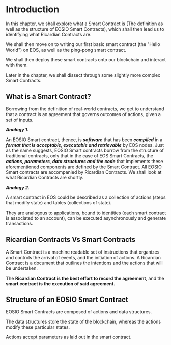 # Introduction

In this chapter, we shall explore what a Smart Contract is \(The definition as well as the structure of EOSIO Smart Contracts\), which shall then lead us to identifying what Ricardian Contracts are.

We shall then move on to writing our first basic smart contract \(the "Hello World"\) on EOS, as well as the ping-pong smart contract.

We shall then deploy these smart contracts onto our blockchain and interact with them.

Later in the chapter, we shall dissect through some slightly more complex Smart Contracts.

## What is a Smart Contract?

Borrowing from the definition of real-world contracts, we get to understand that a contract is an agreement that governs outcomes of actions, given a set of inputs.

_**Analogy 1.**_

An EOSIO Smart contract, thence, is _**software**_ that has been _**compiled**_ in a _**format that is acceptable, executable and retrievable**_ by EOS nodes. Just as the name suggests, EOSIO Smart contracts borrow from the structure of traditional contracts, only that in the case of EOS Smart Contracts, the _**actions, parameters, data structures and the code**_ that implements these aforementioned components are defined by the Smart Contract. All EOSIO Smart contracts are accompanied by Ricardian Contracts. We shall look at what Ricardian Contracts are shortly.

_**Analogy 2.**_

A smart contract in EOS could be described as a collection of actions \(steps that modify state\) and tables \(collections of state\).

They are analogous to applications, bound to identities \(each smart contract is associated to an account\), can be executed asynchronously and generate transactions.

## Ricardian Contracts Vs Smart Contracts

A Smart Contract is a machine readable set of instructions that organizes and controls the arrival of events, and the initiation of actions. A Ricardian Contract is a document that outlines the intentions and the actions that will be undertaken.

The **Ricardian Contract is the best effort to record the agreement**, and the **smart contract is the execution of said agreement.**

## Structure of an EOSIO Smart Contract

EOSIO Smart Contracts are composed of actions and data structures.

The data structures store the state of the blockchain, whereas the actions modify these particular states.

Actions accept parameters as laid out in the smart contract.



